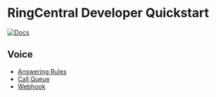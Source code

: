 RingCentral Developer Quickstart
================================

[![Docs][docs-readthedocs-svg]][docs-readthedocs-link]

## Voice

* [Answering Rules](docs/answering_rules.md)
* [Call Queue](docs/call_queue.md)
* [Webhook](docs/webhooks.md)

 [docs-readthedocs-svg]: https://img.shields.io/badge/docs-readthedocs-blue.svg
 [docs-readthedocs-link]: http://ringcentral-quickstart.readthedocs.org/
